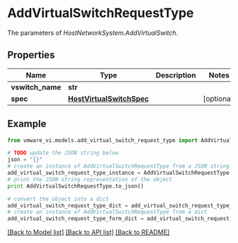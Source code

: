 # AddVirtualSwitchRequestType

The parameters of *HostNetworkSystem.AddVirtualSwitch*. 

## Properties
Name | Type | Description | Notes
------------ | ------------- | ------------- | -------------
**vswitch_name** | **str** |  | 
**spec** | [**HostVirtualSwitchSpec**](HostVirtualSwitchSpec.md) |  | [optional] 

## Example

```python
from vmware_vi.models.add_virtual_switch_request_type import AddVirtualSwitchRequestType

# TODO update the JSON string below
json = "{}"
# create an instance of AddVirtualSwitchRequestType from a JSON string
add_virtual_switch_request_type_instance = AddVirtualSwitchRequestType.from_json(json)
# print the JSON string representation of the object
print AddVirtualSwitchRequestType.to_json()

# convert the object into a dict
add_virtual_switch_request_type_dict = add_virtual_switch_request_type_instance.to_dict()
# create an instance of AddVirtualSwitchRequestType from a dict
add_virtual_switch_request_type_form_dict = add_virtual_switch_request_type.from_dict(add_virtual_switch_request_type_dict)
```
[[Back to Model list]](../README.md#documentation-for-models) [[Back to API list]](../README.md#documentation-for-api-endpoints) [[Back to README]](../README.md)


